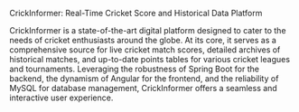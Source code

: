 CrickInformer: Real-Time Cricket Score and Historical Data Platform

CrickInformer is a state-of-the-art digital platform designed to cater to the needs of cricket enthusiasts around the globe. 
At its core, it serves as a comprehensive source for live cricket match scores, detailed archives of historical matches, and up-to-date points tables for various cricket leagues and tournaments.
Leveraging the robustness of Spring Boot for the backend, the dynamism of Angular for the frontend, and the reliability of MySQL for database management, CrickInformer offers a seamless and interactive user experience.
